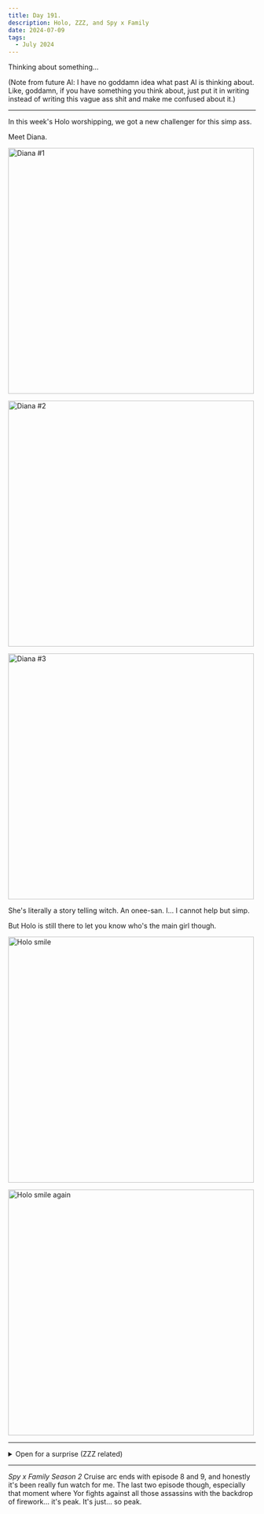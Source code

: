 ```yaml
---
title: Day 191.
description: Holo, ZZZ, and Spy x Family
date: 2024-07-09
tags: 
  - July 2024
---
```


Thinking about something...

(Note from future Al: I have no goddamn idea what past Al is thinking about. Like, goddamn, if you have something you think about, just put it in writing instead of writing this vague ass shit and make me confused about it.)

-----

In this week's Holo worshipping, we got a new challenger for this simp ass.

Meet Diana.

<a href="https://imgur.com/dpRTzP4"><img src="https://i.imgur.com/dpRTzP4.jpg" title="source: imgur.com" width="500px" alt="Diana #1"/></a>

<a href="https://imgur.com/0y0b64t"><img src="https://i.imgur.com/0y0b64t.jpg" title="source: imgur.com" width="500px" alt="Diana #2"/></a>

<a href="https://imgur.com/bVRCLCL"><img src="https://i.imgur.com/bVRCLCL.jpg" title="source: imgur.com" width="500px" alt="Diana #3"/></a>

She's literally a story telling witch. An onee-san. I... I cannot help but simp.

But Holo is still there to let you know who's the main girl though.

<a href="https://imgur.com/H9C2Eky"><img src="https://i.imgur.com/H9C2Eky.jpg" title="source: imgur.com" width="500px" alt="Holo smile"/></a>

<a href="https://imgur.com/RBSBRB0"><img src="https://i.imgur.com/RBSBRB0.jpg" title="source: imgur.com" width="500px" alt="Holo smile again"/></a>

-----

<details>
<summary>Open for a surprise (ZZZ related)</summary>

Here are some Grace smile to make your day!

<a href="https://imgur.com/maslkbS"><img src="https://i.imgur.com/maslkbS.png" title="source: imgur.com" width="500px" alt="Grace radiant"/></a>

</details>

-----

*Spy x Family Season 2* Cruise arc ends with episode 8 and 9, and honestly it's been really fun watch for me. The last two episode though, especially that moment where Yor fights against all those assassins with the backdrop of firework... it's peak. It's just... so peak.
